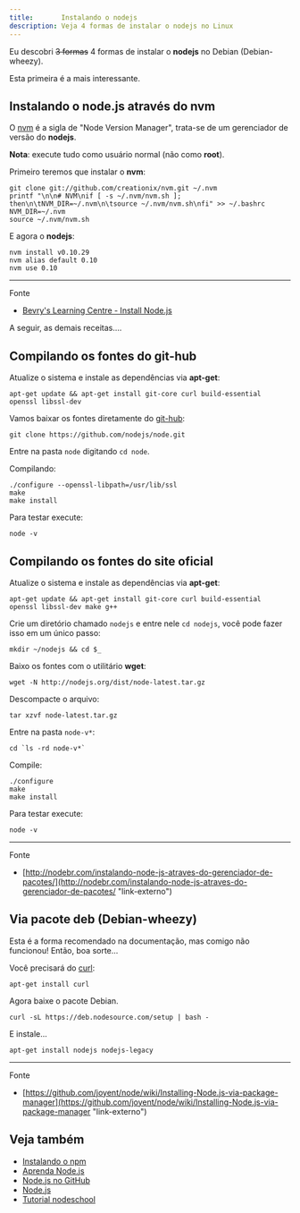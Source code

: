 ```yaml
---
title:       Instalando o nodejs
description: Veja 4 formas de instalar o nodejs no Linux
---
```


Eu descobri <strike> 3 formas</strike>  4 formas de instalar o __nodejs__ no Debian (Debian-wheezy).

Esta primeira é a mais interessante.


Instalando o node.js através do nvm
---

O [nvm](https://github.com/creationix/nvm "link-externo") é a sigla de "Node Version Manager", trata-se de um gerenciador
de versão do __nodejs__.

__Nota__: execute tudo como usuário normal (não como __root__).

Primeiro teremos que instalar o __nvm__:

    git clone git://github.com/creationix/nvm.git ~/.nvm
    printf "\n\n# NVM\nif [ -s ~/.nvm/nvm.sh ]; then\n\tNVM_DIR=~/.nvm\n\tsource ~/.nvm/nvm.sh\nfi" >> ~/.bashrc
    NVM_DIR=~/.nvm
    source ~/.nvm/nvm.sh

E agora o __nodejs__:

    nvm install v0.10.29
    nvm alias default 0.10
    nvm use 0.10

- - -
Fonte
- [Bevry's Learning Centre - Install Node.js](http://learn.bevry.me/node/install#via-node-version-manager-https-github-com-creationix-nvm- "linl-externo")


A seguir, as demais receitas....



Compilando os fontes do git-hub 
---

Atualize o sistema e instale as dependências via __apt-get__:

    apt-get update && apt-get install git-core curl build-essential openssl libssl-dev


Vamos baixar os fontes diretamente do [git-hub](https://github.com/joyent/node "link-externo"):

    git clone https://github.com/nodejs/node.git

Entre na pasta `node` digitando `cd node`.

Compilando:

    ./configure --openssl-libpath=/usr/lib/ssl
    make
    make install

Para testar execute:

    node -v


Compilando os fontes do site oficial
---

Atualize o sistema e instale as dependências via __apt-get__:

    apt-get update && apt-get install git-core curl build-essential openssl libssl-dev make g++

Crie um diretório chamado `nodejs` e entre nele `cd nodejs`, você pode fazer isso em um único passo:

    mkdir ~/nodejs && cd $_

Baixo os fontes com o utilitário __wget__:

    wget -N http://nodejs.org/dist/node-latest.tar.gz

Descompacte o arquivo:

    tar xzvf node-latest.tar.gz

Entre na pasta `node-v*`:

    cd `ls -rd node-v*`

Compile:

    ./configure
    make
    make install

Para testar execute:

    node -v

- - -
Fonte
- [http://nodebr.com/instalando-node-js-atraves-do-gerenciador-de-pacotes/](http://nodebr.com/instalando-node-js-atraves-do-gerenciador-de-pacotes/ "link-externo")



Via pacote deb (Debian-wheezy)
---

Esta é a forma recomendado na documentação, mas comigo não funcionou! Então, boa sorte...

Você precisará do [curl](http://curl.haxx.se/ "link-externo"):

    apt-get install curl

Agora baixe o pacote Debian.

    curl -sL https://deb.nodesource.com/setup | bash -

E instale...

    apt-get install nodejs nodejs-legacy

- - -
Fonte
- [https://github.com/joyent/node/wiki/Installing-Node.js-via-package-manager](https://github.com/joyent/node/wiki/Installing-Node.js-via-package-manager "link-externo")


Veja também
---

- [Instalando o npm](/linux/cookbook/npm/)
- [Aprenda Node.js](/javascript/node.js/)
- [Node.js no GitHub](https://github.com/joyent/node "link-externo")
- [Node.js](http://nodejs.org/ "link-externo")
- [Tutorial nodeschool](http://nodeschool.io/ "link-externo")
